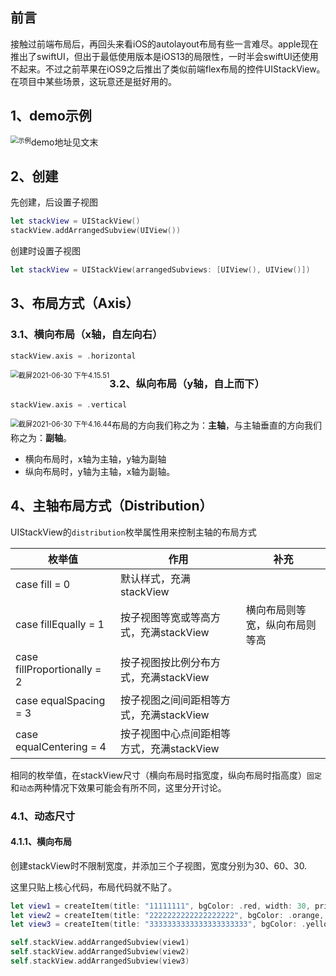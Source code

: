## 前言

接触过前端布局后，再回头来看iOS的autolayout布局有些一言难尽。apple现在推出了swiftUI，但出于最低使用版本是iOS13的局限性，一时半会swiftUI还使用不起来。不过之前苹果在iOS9之后推出了类似前端flex布局的控件UIStackView。在项目中某些场景，这玩意还是挺好用的。

## 1、demo示例

<img src="Jietu20210630-155514-HD.gif" alt="示例" style="zoom:75%; float:left" />

demo地址见文末

## 2、创建

先创建，后设置子视图

```swift
let stackView = UIStackView()
stackView.addArrangedSubview(UIView())
```

创建时设置子视图

```swift
let stackView = UIStackView(arrangedSubviews: [UIView(), UIView()])
```

## 3、布局方式（Axis）

### 3.1、横向布局（x轴，自左向右）

```swift
stackView.axis = .horizontal
```

<img src="/Users/chenwang/Desktop/chenwang/TyporaNote/iOS/截屏2021-06-30 下午4.15.51.png" alt="截屏2021-06-30 下午4.15.51" style="zoom:80%; float:left" />

### 3.2、纵向布局（y轴，自上而下）

```swift
stackView.axis = .vertical
```

<img src="/Users/chenwang/Desktop/chenwang/TyporaNote/iOS/截屏2021-06-30 下午4.16.44.png" alt="截屏2021-06-30 下午4.16.44" style="zoom:80%;float:left" />

布局的方向我们称之为：**主轴**，与主轴垂直的方向我们称之为：**副轴**。

* 横向布局时，x轴为主轴，y轴为副轴
* 纵向布局时，y轴为主轴，x轴为副轴。

## 4、主轴布局方式（Distribution）

UIStackView的`distribution`枚举属性用来控制主轴的布局方式

| 枚举值                      | 作用 | 补充 |
| --------------------------- | ---- | ---- |
| case fill = 0               | 默认样式，充满stackView | |
| case fillEqually = 1        | 按子视图等宽或等高方式，充满stackView | 横向布局则等宽，纵向布局则等高 |
| case fillProportionally = 2 | 按子视图按比例分布方式，充满stackView | |
| case equalSpacing = 3       | 按子视图之间间距相等方式，充满stackView | |
| case equalCentering = 4     | 按子视图中心点间距相等方式，充满stackView | |

相同的枚举值，在stackView尺寸（横向布局时指宽度，纵向布局时指高度）`固定`和`动态`两种情况下效果可能会有所不同，这里分开讨论。

### 4.1、动态尺寸

#### 4.1.1、横向布局

创建stackView时不限制宽度，并添加三个子视图，宽度分别为30、60、30.

这里只贴上核心代码，布局代码就不贴了。

```swift
let view1 = createItem(title: "11111111", bgColor: .red, width: 30, prio: 900)
let view2 = createItem(title: "2222222222222222222", bgColor: .orange, width: 60, prio: 900)
let view3 = createItem(title: "3333333333333333333333", bgColor: .yellow, width: 30, prio: 900)

self.stackView.addArrangedSubview(view1)
self.stackView.addArrangedSubview(view2)
self.stackView.addArrangedSubview(view3)
```


